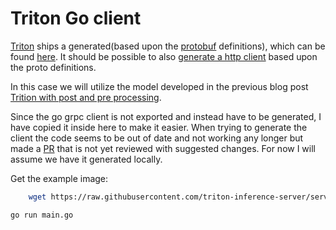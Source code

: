 # Triton Go client

[Triton](https://github.com/triton-inference-server) ships a generated(based upon the [protobuf](https://developers.google.com/protocol-buffers) definitions), which can be found [here](https://github.com/triton-inference-server/client/tree/main/src/grpc_generated/go). It should be possible to also [generate a http client](https://developers.google.com/protocol-buffers/docs/reference/go-generated) based upon the proto definitions. 

In this case we will utilize the model developed in the previous blog post [Trition with post and pre processing](https://github.com/Njorda/trition-ensemble). 

Since the go grpc client is not exported and instead have to be generated, I have copied it inside here to make it easier. When trying to generate the client the code seems to be out of date and not working any longer but made a [PR](https://github.com/triton-inference-server/client/pull/138) that is not yet reviewed with suggested changes. For now I will assume we have it generated locally. 

Get the example image: 

```bash
    wget https://raw.githubusercontent.com/triton-inference-server/server/main/qa/images/mug.jpg -O "mug.jpg"
```

```
go run main.go
```